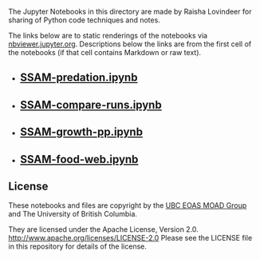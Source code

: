 The Jupyter Notebooks in this directory are made by
Raisha Lovindeer for sharing of Python code techniques
and notes.

The links below are to static renderings of the notebooks via
[nbviewer.jupyter.org](https://nbviewer.jupyter.org/).
Descriptions below the links are from the first cell of the notebooks
(if that cell contains Markdown or raw text).

* ## [SSAM-predation.ipynb](https://nbviewer.jupyter.org/github/SS-Atlantis/analysis-raisha/blob/main/notebooks/SSAM-predation.ipynb)  
    
* ## [SSAM-compare-runs.ipynb](https://nbviewer.jupyter.org/github/SS-Atlantis/analysis-raisha/blob/main/notebooks/SSAM-compare-runs.ipynb)  
    
* ## [SSAM-growth-pp.ipynb](https://nbviewer.jupyter.org/github/SS-Atlantis/analysis-raisha/blob/main/notebooks/SSAM-growth-pp.ipynb)  
    
* ## [SSAM-food-web.ipynb](https://nbviewer.jupyter.org/github/SS-Atlantis/analysis-raisha/blob/main/notebooks/SSAM-food-web.ipynb)  
    

## License

These notebooks and files are copyright by the
[UBC EOAS MOAD Group](https://github.com/UBC-MOAD/docs/blob/main/CONTRIBUTORS.rst)
and The University of British Columbia.

They are licensed under the Apache License, Version 2.0.
http://www.apache.org/licenses/LICENSE-2.0
Please see the LICENSE file in this repository for details of the license.
